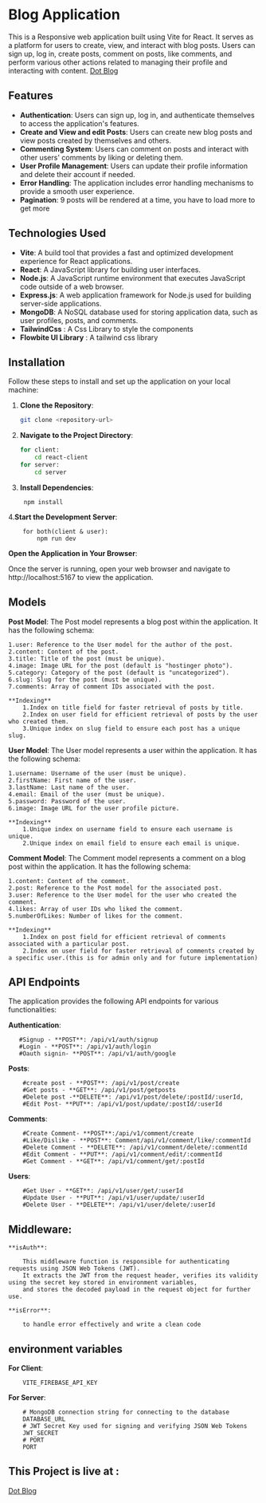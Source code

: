 # Blog Application

This is a Responsive web application built using Vite for React. It serves as a platform for users to create, view, and interact with blog posts. Users can sign up, log in, create posts, comment on posts, like comments, and perform various other actions related to managing their profile and interacting with content.
 [Dot Blog](https://upload-blog-cxbp.onrender.com)
## Features

- **Authentication**: Users can sign up, log in, and authenticate themselves to access the application's features.
- **Create and View and edit Posts**: Users can create new blog posts and view posts created by themselves and others.
- **Commenting System**: Users can comment on posts and interact with other users' comments by liking or deleting them.
- **User Profile Management**: Users can update their profile information and delete their account if needed.
- **Error Handling**: The application includes error handling mechanisms to provide a smooth user experience.
- **Pagination**: 9 posts will be rendered at a time, you have to load more to get more
## Technologies Used

- **Vite**: A build tool that provides a fast and optimized development experience for React applications.
- **React**: A JavaScript library for building user interfaces.
- **Node.js**: A JavaScript runtime environment that executes JavaScript code outside of a web browser.
- **Express.js**: A web application framework for Node.js used for building server-side applications.
- **MongoDB**: A NoSQL database used for storing application data, such as user profiles, posts, and comments.
- **TailwindCss** : A Css Library to style the components
- **Flowbite UI Library** : A tailwind css library 

## Installation

Follow these steps to install and set up the application on your local machine:

1. **Clone the Repository**: 
   ```bash
   git clone <repository-url>
2. **Navigate to the Project Directory**:
    ```bash
    for client: 
        cd react-client
    for server:
        cd server

3. **Install Dependencies**:
    
        npm install
4.**Start the Development Server**:

        for both(client & user):
            npm run dev


**Open the Application in Your Browser**:

Once the server is running, open your web browser and navigate to http://localhost:5167 to view the application.

## Models
**Post Model**: 
The Post model represents a blog post within the application. It has the following schema:

    1.user: Reference to the User model for the author of the post.
    2.content: Content of the post.
    3.title: Title of the post (must be unique).
    4.image: Image URL for the post (default is "hostinger photo").
    5.category: Category of the post (default is "uncategorized").
    6.slug: Slug for the post (must be unique).
    7.comments: Array of comment IDs associated with the post.
    
    **Indexing**
        1.Index on title field for faster retrieval of posts by title.
        2.Index on user field for efficient retrieval of posts by the user who created them.
        3.Unique index on slug field to ensure each post has a unique slug.
        
**User Model**:
The User model represents a user within the application. It has the following schema:

    1.username: Username of the user (must be unique).
    2.firstName: First name of the user.
    3.lastName: Last name of the user.
    4.email: Email of the user (must be unique).
    5.password: Password of the user.
    6.image: Image URL for the user profile picture.
    
    **Indexing**
        1.Unique index on username field to ensure each username is unique.
        2.Unique index on email field to ensure each email is unique.

**Comment Model**:
The Comment model represents a comment on a blog post within the application. It has the following schema:

    1.content: Content of the comment.
    2.post: Reference to the Post model for the associated post.
    3.user: Reference to the User model for the user who created the comment.
    4.likes: Array of user IDs who liked the comment.
    5.numberOfLikes: Number of likes for the comment.

    **Indexing**
        1.Index on post field for efficient retrieval of comments associated with a particular post.
        2.Index on user field for faster retrieval of comments created by a specific user.(this is for admin only and for future implementation)

## API Endpoints
The application provides the following API endpoints for various functionalities:

**Authentication**:

       #Signup - **POST**: /api/v1/auth/signup
       #Login - **POST**: /api/v1/auth/login
       #Oauth signin- **POST**: /api/v1/auth/google
**Posts**:

        #create post - **POST**: /api/v1/post/create
        #Get posts - **GET**: /api/v1/post/getposts
        #Delete post -**DELETE**: /api/v1/post/delete/:postId/:userId, 
        #Edit Post- **PUT**: /api/v1/post/update/:postId/:userId
**Comments**:

        #Create Comment- **POST**:/api/v1/comment/create
        #Like/Dislike - **POST**: Comment/api/v1/comment/like/:commentId
        #Delete Comment - **DELETE**: /api/v1/comment/delete/:commentId
        #Edit Comment - **PUT**: /api/v1/comment/edit/:commentId
        #Get Comment - **GET**: /api/v1/comment/get/:postId
**Users**:

        #Get User - **GET**: /api/v1/user/get/:userId
        #Update User - **PUT**: /api/v1/user/update/:userId
        #Delete User - **DELETE**: /api/v1/user/delete/:userId

## Middleware: 
    **isAuth**: 
        
        This middleware function is responsible for authenticating requests using JSON Web Tokens (JWT). 
        It extracts the JWT from the request header, verifies its validity using the secret key stored in environment variables, 
        and stores the decoded payload in the request object for further use.

    **isError**:

        to handle error effectively and write a clean code

## environment variables
**For Client**:
    
        VITE_FIREBASE_API_KEY
**For Server**:
        
        # MongoDB connection string for connecting to the database
        DATABASE_URL
        # JWT Secret Key used for signing and verifying JSON Web Tokens
        JWT_SECRET
        # PORT
        PORT
## This Project is live at : 
   [Dot Blog](https://upload-blog-cxbp.onrender.com)

